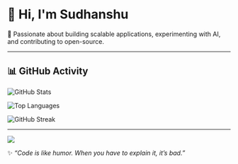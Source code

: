 # 👋 Hi, I'm Sudhanshu  

🚀 Passionate about building scalable applications, experimenting with AI, and contributing to open-source.  

---

## 📊 GitHub Activity  

![GitHub Stats](https://github-readme-stats.vercel.app/api?username=Sudhanshu-Bigshorts&show_icons=true&theme=tokyonight)  

![Top Languages](https://github-readme-stats.vercel.app/api/top-langs/?username=Sudhanshu-Bigshorts&layout=compact&theme=tokyonight)  

![GitHub Streak](https://streak-stats.demolab.com/?user=Sudhanshu-Bigshorts&theme=tokyonight)  

---

![](https://komarev.com/ghpvc/?username=Sudhanshu-Bigshorts&color=blue&style=flat-square)  

✨ _“Code is like humor. When you have to explain it, it’s bad.”_  
